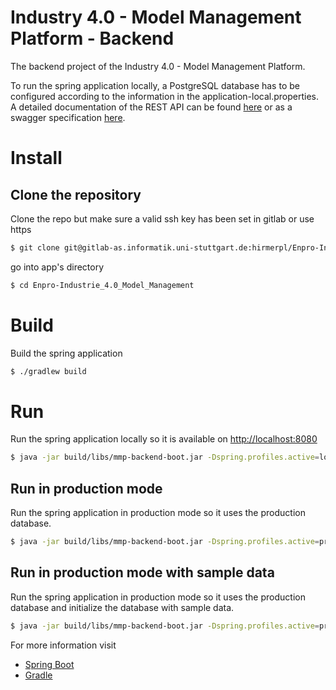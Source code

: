 # Industry 4.0 - Model Management Platform - Backend
The backend project of the Industry 4.0 - Model Management Platform.

To run the spring application locally, a PostgreSQL database has to be configured according to the information in the application-local.properties.
A detailed documentation of the REST API can be found [here](http://192.168.209.139:8080/v1/docs/index.html) or as a swagger specification [here](http://192.168.209.139:8080/swagger-ui.html).

# Install

## Clone the repository
Clone the repo but make sure a valid ssh key has been set in gitlab or use https
```bash
$ git clone git@gitlab-as.informatik.uni-stuttgart.de:hirmerpl/Enpro-Industrie_4.0_Model_Management.git
```

go into app's directory
```bash
$ cd Enpro-Industrie_4.0_Model_Management
```

# Build
Build the spring application

```bash
$ ./gradlew build
```

# Run

Run the spring application locally so it is available on [http://localhost:8080](http://localhost:8080)

```bash
$ java -jar build/libs/mmp-backend-boot.jar -Dspring.profiles.active=local
```

## Run in production mode
Run the spring application in production mode so it uses the production database.

```bash
$ java -jar build/libs/mmp-backend-boot.jar -Dspring.profiles.active=production
```

## Run in production mode with sample data
Run the spring application in production mode so it uses the production database and initialize the database with sample data.

```bash
$ java -jar build/libs/mmp-backend-boot.jar -Dspring.profiles.active=productionInit
```

For more information visit
* [Spring Boot](https://spring.io/projects/spring-boot)
* [Gradle](https://gradle.org/)

